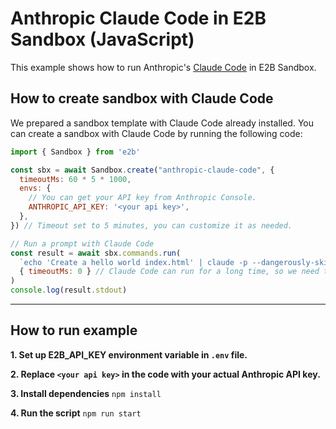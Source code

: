 # Anthropic Claude Code in E2B Sandbox (JavaScript)

This example shows how to run Anthropic's [Claude Code](https://github.com/anthropics/claude-code) in E2B Sandbox.

## How to create sandbox with Claude Code

We prepared a sandbox template with Claude Code already installed. You can create a sandbox with Claude Code by running the following code:

```javascript
import { Sandbox } from 'e2b'

const sbx = await Sandbox.create("anthropic-claude-code", {
  timeoutMs: 60 * 5 * 1000,
  envs: {
    // You can get your API key from Anthropic Console.
    ANTHROPIC_API_KEY: '<your api key>',
  },
}) // Timeout set to 5 minutes, you can customize it as needed.

// Run a prompt with Claude Code
const result = await sbx.commands.run(
  `echo 'Create a hello world index.html' | claude -p --dangerously-skip-permissions`,
  { timeoutMs: 0 } // Claude Code can run for a long time, so we need to set the timeoutMs to 0.
)
console.log(result.stdout)
```

---

## How to run example

**1. Set up E2B_API_KEY environment variable in `.env` file.**

**2. Replace `<your api key>` in the code with your actual Anthropic API key.**

**3. Install dependencies**
`npm install`

**4. Run the script**
`npm run start`
